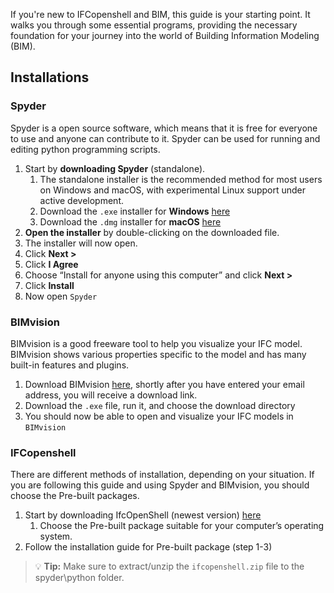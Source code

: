 
If you're new to IFCopenshell and BIM, this guide is your starting point. It walks you through some essential programs, providing the necessary foundation for your journey into the world of Building Information Modeling (BIM).

## Installations
### Spyder
Spyder is a open source software, which means that it is free for everyone to use and anyone can contribute to it. Spyder can be used for running and editing python programming scripts.

1.	Start by **downloading Spyder** (standalone).
    1. The standalone installer is the recommended method for most users on Windows and macOS, with experimental Linux support under active development. 
    2. Download the `.exe` installer for **Windows** [here](https://github.com/spyder-ide/spyder/releases/latest/download/Spyder_64bit_full.exe)
    3. Download the `.dmg` installer for **macOS** [here](https://github.com/spyder-ide/spyder/releases/latest/download/Spyder.dmg)
3.	**Open the installer** by double-clicking on the downloaded file.
4.	The installer will now open.
5.	Click **Next >**
6.	Click **I Agree**
7.	Choose “Install for anyone using this computer” and click **Next >** 
8.	Click **Install**
9.	Now open `Spyder`


### BIMvision
BIMvision is a good freeware tool to help you visualize your IFC model. BIMvision shows various properties specific to the model and has many built-in features and plugins.

1. Download BIMvision [here](https://bimvision.eu/download/), shortly after you have entered your email address, you will receive a download link.
2.  Download the `.exe` file, run it, and choose the download directory
3.  You should now be able to open and visualize your IFC models in `BIMvision`

### IFCopenshell

There are different methods of installation, depending on your situation. If you are following this guide and using Spyder and BIMvision, you should choose the Pre-built packages.
1.	Start by downloading IfcOpenShell (newest version) [here](https://blenderbim.org/docs-python/ifcopenshell-python/installation.html#pypi)
    1. Choose the Pre-built package suitable for your computer’s operating system.
2.	Follow the installation guide for Pre-built package (step 1-3)

> :bulb: **Tip:** Make sure to extract/unzip the `ifcopenshell.zip` file to the spyder\python folder. 
 



